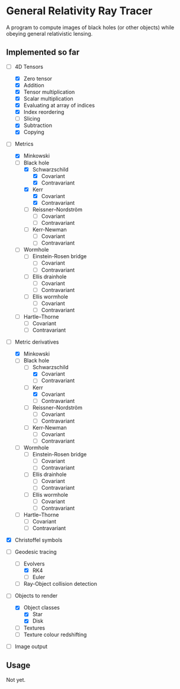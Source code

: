 # General Relativity Ray Tracer

A program to compute images of black holes (or other objects) while obeying general relativistic lensing. 

## Implemented so far
- [ ] 4D Tensors
  - [X] Zero tensor
  - [X] Addition
  - [X] Tensor multiplication
  - [X] Scalar multiplication
  - [X] Evaluating at array of indices
  - [X] Index reordering
  - [ ] Slicing
  - [X] Subtraction
  - [X] Copying

- [ ] Metrics
  - [X] Minkowski
  - [ ] Black hole
    - [X] Schwarzschild
      - [X] Covariant
      - [X] Contravariant
    - [X] Kerr
      - [X] Covariant
      - [X] Contravariant
    - [ ] Reissner–Nordström
      - [ ] Covariant
      - [ ] Contravariant
    - [ ] Kerr-Newman
      - [ ] Covariant
      - [ ] Contravariant
  - [ ] Wormhole
    - [ ] Einstein-Rosen bridge
      - [ ] Covariant
      - [ ] Contravariant
    - [ ] Ellis drainhole
      - [ ] Covariant
      - [ ] Contravariant
    - [ ] Ellis wormhole
      - [ ] Covariant
      - [ ] Contravariant
  - [ ] Hartle–Thorne
    - [ ] Covariant
    - [ ] Contravariant

- [ ] Metric derivatives
  - [X] Minkowski
  - [ ] Black hole
    - [ ] Schwarzschild
      - [X] Covariant
      - [ ] Contravariant
    - [ ] Kerr
      - [X] Covariant
      - [ ] Contravariant
    - [ ] Reissner–Nordström
      - [ ] Covariant
      - [ ] Contravariant
    - [ ] Kerr-Newman
      - [ ] Covariant
      - [ ] Contravariant
  - [ ] Wormhole
    - [ ] Einstein-Rosen bridge
      - [ ] Covariant
      - [ ] Contravariant
    - [ ] Ellis drainhole
      - [ ] Covariant
      - [ ] Contravariant
    - [ ] Ellis wormhole
      - [ ] Covariant
      - [ ] Contravariant
  - [ ] Hartle–Thorne
    - [ ] Covariant
    - [ ] Contravariant

- [X] Christoffel symbols

- [ ] Geodesic tracing
  - [ ] Evolvers
    - [X] RK4
    - [ ] Euler
  - [ ] Ray-Object collision detection

- [ ] Objects to render
  - [X] Object classes
    - [X] Star
    - [X] Disk
  - [ ] Textures
  - [ ] Texture colour redshifting

- [ ] Image output

## Usage
Not yet.
